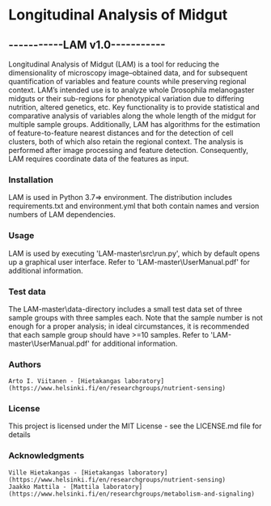# Longitudinal Analysis of Midgut
## -----------LAM v1.0-----------

Longitudinal Analysis of Midgut (LAM) is a tool for reducing the dimensionality of microscopy
image–obtained data, and for subsequent quantification of variables and feature counts while
preserving regional context. LAM’s intended use is to analyze whole Drosophila melanogaster
midguts or their sub-regions for phenotypical variation due to differing nutrition, altered
genetics, etc. Key functionality is to provide statistical and comparative analysis of
variables along the whole length of the midgut for multiple sample groups. Additionally, LAM
has algorithms for the estimation of feature-to-feature nearest distances and for the detection
of cell clusters, both of which also retain the regional context. The analysis is performed
after image processing and feature detection. Consequently, LAM requires coordinate data of
the features as input.

### Installation
LAM is used in Python 3.7=> environment. The distribution includes requirements.txt and
environment.yml that both contain names and version numbers of LAM dependencies.

### Usage
LAM is used by executing 'LAM-master\src\run.py', which by default opens up a graphical user
interface. Refer to 'LAM-master\UserManual.pdf' for additional information.

### Test data
The LAM-master\data-directory includes a small test data set of three sample groups with three
samples each. Note that the sample number is not enough for a proper analysis; in ideal
circumstances, it is recommended that each sample group should have >=10 samples. Refer to
'LAM-master\UserManual.pdf' for additional information.

### Authors

    Arto I. Viitanen - [Hietakangas laboratory](https://www.helsinki.fi/en/researchgroups/nutrient-sensing)

### License

This project is licensed under the MIT License - see the LICENSE.md file for details

### Acknowledgments
    Ville Hietakangas - [Hietakangas laboratory](https://www.helsinki.fi/en/researchgroups/nutrient-sensing)
    Jaakko Mattila - [Mattila laboratory](https://www.helsinki.fi/en/researchgroups/metabolism-and-signaling)

